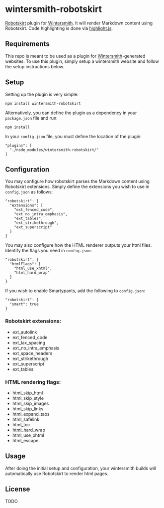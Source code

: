 # wintersmith-robotskirt

[Robotskirt](https://github.com/benmills/robotskirt) plugin for 
[Wintersmith](https://github.com/jnordberg/wintersmith). It will render
Markdown content using Robotskirt. Code highlighting is done via 
[highlight.js](https://github.com/isagalaev/highlight.js).

## Requirements

This repo is meant to be used as a plugin for 
[Wintersmith](https://github.com/jnordberg/wintersmith)-generated websites. To 
use this plugin, simply setup a wintersmith website and follow the setup 
instructions below.

## Setup

Setting up the plugin is very simple:

    npm install wintersmith-robotskirt

Alternatively, you can define the plugin as a dependency in your `package.json` file and run:

    npm install

In your `config.json` file, you must define the location of the plugin:

    "plugins": [
      "./node_modules/wintersmith-robotskirt/"
    ]

## Configuration

You may configure how robotskirt parses the Markdown content using Robotskirt
extensions. Simply define the extensions you wish to use in `config.json` as 
follows:

    "robotskirt": {
      "extensions": [
        "ext_fenced_code",
        "ext_no_intra_emphasis",
        "ext_tables",
        "ext_strikethrough",
        "ext_superscript"
      ]
    }

You may also configure how the HTML renderer outputs your html files. Identify 
the flags you need in `config.json`:

    "robotskirt": {
      "htmlFlags": [
        "html_use_xhtml",
        "html_hard_wrap"
      ]
    }

If you wish to enable Smartypants, add the following to `config.json`:

    "robotskirt": {
      "smart": true
    }

### Robotskirt extensions:

- ext_autolink
- ext_fenced_code
- ext_lax_spacing
- ext_no_intra_emphasis
- ext_space_headers
- ext_strikethrough
- ext_superscript
- ext_tables

### HTML rendering flags:

- html_skip_html
- html_skip_style
- html_skip_images
- html_skip_links
- html_expand_tabs
- html_safelink
- html_toc
- html_hard_wrap
- html_use_xhtml
- html_escape

## Usage

After doing the initial setup and configuration, your wintersmith builds will 
automatically use Robotskirt to render html pages.

## License

TODO

